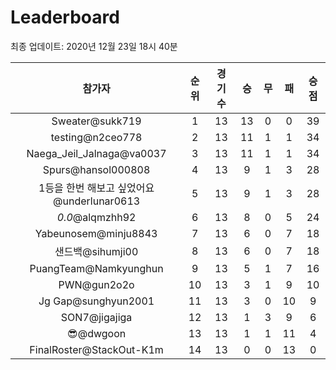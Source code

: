 # Leaderboard
최종 업데이트: 2020년 12월 23일 18시 40분




| 참가자 | 순위 | 경기수 | 승 | 무 | 패 | 승점 |
|:---:|:---:|:---:|:---:|:---:|:---:|:---:|
| Sweater@sukk719 | 1 | 13 | 13 | 0 | 0 | 39 |
| testing@n2ceo778 | 2 | 13 | 11 | 1 | 1 | 34 |
| Naega_Jeil_Jalnaga@va0037 | 3 | 13 | 11 | 1 | 1 | 34 |
| Spurs@hansol000808 | 4 | 13 | 9 | 1 | 3 | 28 |
| 1등을 한번 해보고 싶었어요@underlunar0613 | 5 | 13 | 9 | 1 | 3 | 28 |
| _0.0_@alqmzhh92 | 6 | 13 | 8 | 0 | 5 | 24 |
| Yabeunosem@minju8843 | 7 | 13 | 6 | 0 | 7 | 18 |
| 샌드백@sihumji00 | 8 | 13 | 6 | 0 | 7 | 18 |
| PuangTeam@Namkyunghun | 9 | 13 | 5 | 1 | 7 | 16 |
| PWN@gun2o2o | 10 | 13 | 3 | 1 | 9 | 10 |
| Jg Gap@sunghyun2001 | 11 | 13 | 3 | 0 | 10 | 9 |
| SON7@jigajiga | 12 | 13 | 1 | 3 | 9 | 6 |
| 😎@dwgoon | 13 | 13 | 1 | 1 | 11 | 4 |
| FinalRoster@StackOut-K1m | 14 | 13 | 0 | 0 | 13 | 0 |